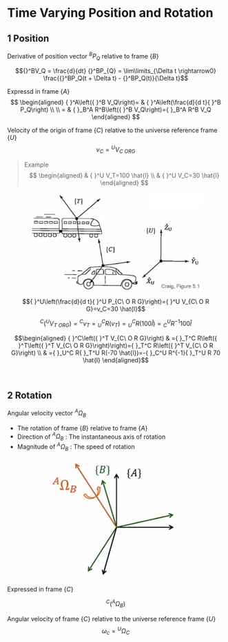 &emsp;
# Time Varying Position and Rotation

## 1 Position
Derivative of position vector ${}^B P_Q$ relative to frame $\{B\}$

$${}^BV_Q = \frac{d}{dt} {}^BP_{Q} = \lim\limits_{\Delta t \rightarrow0} \frac{{}^BP_Q(t + \Delta t) - {}^BP_Q(t)}{\Delta t}$$

Expressd in frame $\{A\}$
$$
\begin{aligned}
{ }^A\left({ }^B V_Q\right)= & { }^A\left(\frac{d}{d t}{ }^B P_Q\right) \\ \\
= & { }_B^A R^B\left({ }^B V_Q\right)={ }_B^A R^B V_Q
\end{aligned}
$$

Velocity of the origin of frame $\{C\}$ relative to the universe reference frame $\{U\}$
$$
v_C={ }^U V_{C\ O R G}
$$

>Example
$$
\begin{aligned}
& { }^U V_T=100 \hat{l} \\
& { }^U V_C=30 \hat{l}
\end{aligned}
$$

<div align=center>
 <img src="imgs/5.1-1.png" width=400>
</div>


$${ }^U\left(\frac{d}{d t}{ }^U P_{C\ O R G}\right)={ }^U V_{C\ O R G}=v_C=30 \hat{l}$$

$${ }^C\left({ }^U V_{T\ ORG }\right)={ }^C v_T={ }_U^C R\left(v_T\right)={ }_U^C R(100 \hat{l})={ }_C^U R^{-1} 100 \hat{l}$$

$$\begin{aligned}
{ }^C\left({ }^T V_{C\ O R G}\right) & ={ }_T^C R\left({ }^T\left({ }^T V_{C\ O R G}\right)\right)={ }_T^C R\left({ }^T V_{C\ O R G}\right) \\
& ={ }_U^C R{ }_T^U R(-70 \hat{l})=-{ }_C^U R^{-1}{ }_T^U R 70 \hat{l}
\end{aligned}$$


&emsp;
## 2 Rotation

Angular velocity vector ${ }^A \Omega_B$
- The rotation of frame $\{B\}$ relative to frame $\{A\}$
- Direction of ${ }^A \Omega_B$ : The instantaneous axis of rotation
- Magnitude of ${ }^A \Omega_B$ : The speed of rotation

<div align=center>
 <img src="imgs/5.1-2.png" width=300>
</div>

Expressed in frame $\{C\}$

$$
{ }^C\left({ }^A \Omega_B\right)
$$

Angular velocity of frame $\{C\}$ relative to the universe reference frame $\{U\}$
$$
\omega_c={ }^U \Omega_C
$$